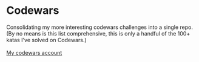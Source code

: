 # Codewars
Consolidating my more interesting codewars challenges into a single repo.
<br>
(By no means is this list comprehensive, this is only a handful of the 100+ katas I've solved on Codewars.)
<br><br>
[My codewars account](https://www.codewars.com/users/TheRedBull "TheRedBull")
